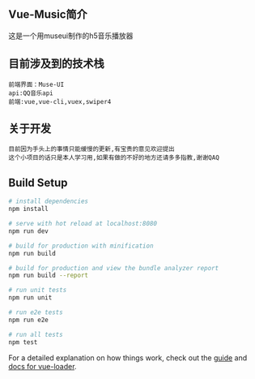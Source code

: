 ## Vue-Music简介

  这是一个用museui制作的h5音乐播放器

## 目前涉及到的技术栈  
    前端界面：Muse-UI
    api:QQ音乐api
    前端:vue,vue-cli,vuex,swiper4

## 关于开发
    目前因为手头上的事情只能缓慢的更新,有宝贵的意见欢迎提出
    这个小项目的话只是本人学习用,如果有做的不好的地方还请多多指教,谢谢QAQ

## Build Setup

``` bash
# install dependencies
npm install

# serve with hot reload at localhost:8080
npm run dev

# build for production with minification
npm run build

# build for production and view the bundle analyzer report
npm run build --report

# run unit tests
npm run unit

# run e2e tests
npm run e2e

# run all tests
npm test
```

For a detailed explanation on how things work, check out the [guide](http://vuejs-templates.github.io/webpack/) and [docs for vue-loader](http://vuejs.github.io/vue-loader).

